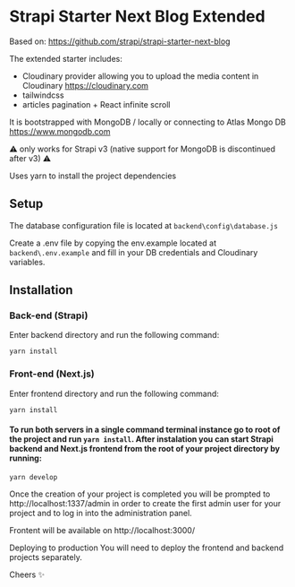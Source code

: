 # Strapi Starter Next Blog Extended
Based on:
https://github.com/strapi/strapi-starter-next-blog

The extended starter includes:
- Cloudinary provider allowing you to upload the media content in Cloudinary
https://cloudinary.com
- tailwindcss
- articles pagination + React infinite scroll

It is bootstrapped with MongoDB / locally or connecting to Atlas Mongo DB
https://www.mongodb.com

:warning: only works for Strapi v3 (native support for MongoDB is discontinued after v3) :warning:

Uses yarn to install the project dependencies

## Setup
The database configuration file is located at ```backend\config\database.js```

Create a .env file by copying the env.example located at ```backend\.env.example``` and fill in your DB credentials and Cloudinary variables.  

## Installation

### Back-end (Strapi)
Enter backend directory and run the following command:

```yarn install```


### Front-end (Next.js)
Enter frontend directory and run the following command:

```yarn install```


#### To run both servers in a single command terminal instance go to root of the project and run ```yarn install```. After instalation you can start Strapi backend and Next.js frontend from the root of your project directory by running:

```yarn develop```


Once the creation of your project is completed you will be prompted to http://localhost:1337/admin in order to create the first admin user for your project and to log in into the administration panel.

Frontent will be available on http://localhost:3000/

Deploying to production
You will need to deploy the frontend and backend projects separately.

Cheers :sparkles:
